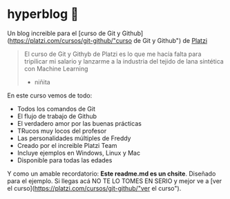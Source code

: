 # hyperblog 🦖
Un blog increible para el [curso de Git y Github](https://platzi.com/cursos/git-github/"curso de Git y Github") de [Platzi](https://platzi.com/"Platzi")
>El curso de Git y Githyb de Platzi es lo que me hacía falta para tripilicar mi salario y lanzarme a la industria del tejido de lana sintética con Machine Learning
> - niñita

En este curso vemos de todo:
* Todos los comandos de Git
* El flujo de trabajo de Github
* El verdadero amor por las buenas prácticas
* TRucos muy locos del profesor
* Las personalidades múltiples de Freddy
* Creado por el increible Platzi Team
* Incluye ejemplos en Windows, Linux y Mac
* Disponible para todas las edades

Y como un amable recordatorio: **Este readme.md es un chsite**. Diseñado para el ejemplo. Si llegas acá NO TE LO TOMES EN SERIO y mejor ve a [ver el curso](https://platzi.com/cursos/git-github/"ver el curso").